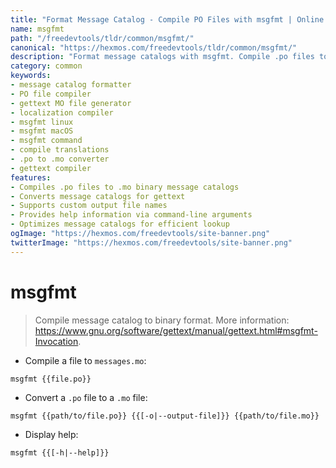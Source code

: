 ```yaml
---
title: "Format Message Catalog - Compile PO Files with msgfmt | Online Free DevTools by Hexmos"
name: msgfmt
path: "/freedevtools/tldr/common/msgfmt/"
canonical: "https://hexmos.com/freedevtools/tldr/common/msgfmt/"
description: "Format message catalogs with msgfmt. Compile .po files to .mo files for gettext localization. Streamline translation workflows. Free online tool, no registration required."
category: common
keywords:
- message catalog formatter
- PO file compiler
- gettext MO file generator
- localization compiler
- msgfmt linux
- msgfmt macOS
- msgfmt command
- compile translations
- .po to .mo converter
- gettext compiler
features:
- Compiles .po files to .mo binary message catalogs
- Converts message catalogs for gettext
- Supports custom output file names
- Provides help information via command-line arguments
- Optimizes message catalogs for efficient lookup
ogImage: "https://hexmos.com/freedevtools/site-banner.png"
twitterImage: "https://hexmos.com/freedevtools/site-banner.png"
---
```


# msgfmt

> Compile message catalog to binary format.
> More information: <https://www.gnu.org/software/gettext/manual/gettext.html#msgfmt-Invocation>.

- Compile a file to `messages.mo`:

`msgfmt {{file.po}}`

- Convert a `.po` file to a `.mo` file:

`msgfmt {{path/to/file.po}} {{[-o|--output-file]}} {{path/to/file.mo}}`

- Display help:

`msgfmt {{[-h|--help]}}`
